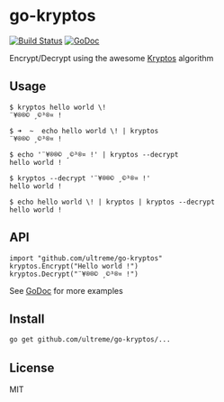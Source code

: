 # go-kryptos

[![Build Status](https://travis-ci.org/ultreme/go-kryptos.svg)](https://travis-ci.org/ultreme/go-kryptos)
[![GoDoc](https://godoc.org/github.com/ultreme/go-kryptos?status.svg)](https://godoc.org/github.com/ultreme/go-kryptos)

Encrypt/Decrypt using the awesome [Kryptos](http://www.salutcestcool.com/quatre/kryptos/) algorithm

## Usage

```command
$ kryptos hello world \!
¨¥®®© ¸©³®¤ !
```

```command
$ ➜  ~  echo hello world \! | kryptos
¨¥®®© ¸©³®¤ !
```

```command
$ echo '¨¥®®© ¸©³®¤ !' | kryptos --decrypt
hello world !
```

```command
$ kryptos --decrypt '¨¥®®© ¸©³®¤ !'
hello world !
```

```command
$ echo hello world \! | kryptos | kryptos --decrypt
hello world !
```

## API

```golang
import "github.com/ultreme/go-kryptos"
kryptos.Encrypt("Hello world !")
kryptos.Decrypt("¨¥®®© ¸©³®¤ !")
```

See [GoDoc](https://godoc.org/github.com/ultreme/go-kryptos) for more examples

## Install

```bash
go get github.com/ultreme/go-kryptos/...
```

## License

MIT

